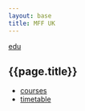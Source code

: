 ```yaml
---
layout: base
title: MFF UK
---
```


[edu](..)

## {{page.title}}

* [courses](courses/)
* [timetable](timetable.html)


